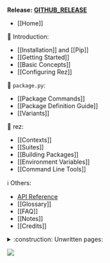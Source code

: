 **Release:** [__GITHUB_RELEASE__][release]

- [[Home]]

:beginner: Introduction:

- [[Installation]] and [[Pip]]
- [[Getting Started]]
- [[Basic Concepts]]
- [[Configuring Rez]]

:memo: `package.py`:

- [[Package Commands]]
- [[Package Definition Guide]]
- [[Variants]]

:rocket: rez:

- [[Contexts]]
- [[Suites]]
- [[Building Packages]]
- [[Environment Variables]]
- [[Command Line Tools]]

:information_source: Others:

- [API Reference](https://___GITHUB_USER___.github.io/__REPO_NAME__/)
- [[Glossary]]
- [[FAQ]]
- [[Notes]]
- [[Credits]]

<details><summary> :construction: Unwritten pages:</summary>

- [[Advanced Topics]]
- [[Caching]]
- [[Releasing Packages]]
- [[Package Filters]]
- [[Testing Packages]]
- [[Rez GUI]]
- [[The Resolve Graph]]
- [[Timestamping]]
- [[Troubleshooting]]

</details>

[![][wiki-badge]][wiki-actions]

[release]: https://github.com/__GITHUB_REPO__/releases/tag/__GITHUB_RELEASE__
[wiki-badge]: https://github.com/__GITHUB_REPO__/workflows/__WORKFLOW__/badge.svg?branch=__BRANCH__
[wiki-actions]: https://github.com/__GITHUB_REPO__/actions?query=workflow%3A__WORKFLOW__+branch%3A__BRANCH__
